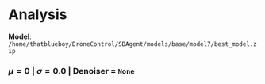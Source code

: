 # Analysis
**Model**: `/home/thatblueboy/DroneControl/SBAgent/models/base/model7/best_model.zip`
### $\mu = 0$ | $\sigma = 0.0$ | Denoiser = `None`

